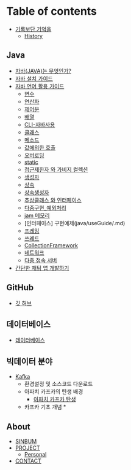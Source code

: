 # Table of contents

* [기록보단 기억을](README.md)
  * [History](History.md)

## Java

* [자바(JAVA)는 무엇인가?](java/WhatIsJava.md) 
* [자바 설치 가이드](java/JavaEnvGuide.md)
* [자바 언어 활용 가이드](java/javaUseGuide.md)
  * [변수](java/useGuide/Variable.md)
  * [연산자](java/useGuide/Operator.md)
  * [제어문](java/useGuide/ControlStatement.md)
  * [배열](java/useGuide/Array.md)
  * [CLI-자바사용](java/useGuide/JavaUseInCLI.md)
  * [클래스](java/useGuide/Class.md)
  * [메소드](java/useGuide/method.md)
  * [값에의한 호출](java/useGuide/CallByRef.md)
  * [오버로딩](java/useGuide/Overloading.md)
  * [static](java/useGuide/Static.md)
  * [접근제한자 와 가비지 컬렉션](java/useGuide/GarbageCollection.md)
  * [생성자](java/useGuide/Constructor.md)
  * [상속](java/useGuide/Extends.md)
  * [상속생성자](java/useGuide/ExtendsConstructor.md)  
  * [추상클래스 와 인터페이스](java/useGuide/.md)
  * [다중구현_예외처리](java/useGuide/.md)
  * [jam 메모리](java/useGuide/.md)
  * [인터페이스] 구현예제(java/useGuide/.md)
  * [프레임](java/useGuide/.md)
  * [쓰레드](java/useGuide/.md)
  * [CollectionFramework](java/useGuide/.md)
  * [네트워크](java/useGuide/.md)
  * [다중 접속 서버](java/useGuide/.md)
* [간단한 채팅 앱 개발하기](java/miniProject/chat.md)


## GitHub

* [깃 허브](undefined.md)

## 데이터베이스

* [데이터베이스](undefined-1.md)

## 빅데이터 분야

* [Kafka](bigData/kafka/kafka.md)
  * 환경설정 및 소스코드 다운로드
  * 아파치 카프카의 탄생 배경
    * [아파치 카프카 탄생](bigData/kafka/kafkaBorn.md)
  * 카프카 기초 개념
    * 

## About

* [SINBUM](about/sinbum.md)  
* [PROJECT](about/project.md)
  * [Personal](about/project/personal.md)
* [CONTACT](about/contact.md)
